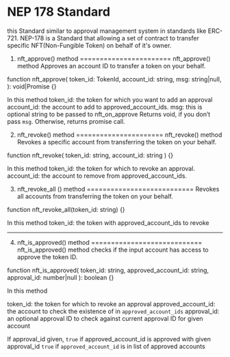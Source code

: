 NEP 178 Standard
=================
this Standard similar to approval management system in standards like ERC-721.
NEP-178 is a Standard that allowing a set of contract to transfer specific NFT(Non-Fungible Token) on behalf of it's owner.

1. nft_approve() method
=======================
nft_approve() method Approves an account ID to transfer a token on your behalf.

function nft_approve(
  token_id: TokenId,
  account_id: string,
  msg: string|null,
): void|Promise<any> {}
 
In this method 
token_id: the token for which you want to add an approval
account_id: the account to add to approved_account_ids.
msg: this is optional string to be passed to nft_on_approve
Returns void, if you don’t pass `msg`. Otherwise, returns promise call.

2. nft_revoke() method
======================
nft_revoke() method Revokes a specific account from transferring the token on your behalf.

function nft_revoke(
  token_id: string,
  account_id: string
) {}

In this method
token_id: the token for which to revoke an approval.
account_id: the account to remove from approved_account_ids.

3. nft_revoke_all () method
===========================
Revokes all accounts from transferring the token on your behalf.

function nft_revoke_all(token_id: string) {}

In this method
token_id: the token with approved_account_ids to revoke
______________________________________________________________
4. nft_is_approved() method
============================
nft_is_approved() method checks if the input account has access to approve the token ID.

function nft_is_approved(
  token_id: string,
  approved_account_id: string,
  approval_id: number|null
): boolean {}

In this method

token_id: the token for which to revoke an approval
approved_account_id: the account to check the existence of in `approved_account_ids`
approval_id: an optional approval ID to check against current approval ID for given account

If approval_id given, `true` if approved_account_id is approved with given approval_id
 `true` if `approved_account_id` is in list of approved accounts




